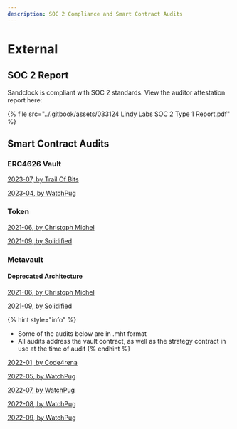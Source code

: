 ```yaml
---
description: SOC 2 Compliance and Smart Contract Audits
---
```


# External

## SOC 2 Report

Sandclock is compliant with SOC 2 standards. View the auditor attestation report here:

{% file src="../.gitbook/assets/033124 Lindy Labs SOC 2 Type 1 Report.pdf" %}

## Smart Contract Audits

### ERC4626 Vault

[2023-07, by Trail Of Bits](https://github.com/trailofbits/publications/blob/master/reviews/2023-07-sandclock-securityreview.pdf)

[2023-04, by WatchPug](https://github.com/lindy-labs/sandclock-contracts/blob/main/audits/2023_April_27_WatchPug_Audit_Report.pdf)

### Token

[2021-06, by Christoph Michel](https://drive.google.com/file/d/1mOHOeD5bSyQBkValNKnLKqssMFiuGOGv/view?usp=sharing)

[2021-09, by Solidified](https://drive.google.com/file/d/1D-uAeQtWU09G1psZQ6WKTsvGPtx5AtsX/view?usp=sharing)

### Metavault

#### Deprecated Architecture

[2021-06, by Christoph Michel](https://drive.google.com/file/d/1MmqbBU1DWjI40qXZQ52o1V4TUwuqNgNG/view?usp=sharing)

[2021-09, by Solidified](https://drive.google.com/file/d/1D-uAeQtWU09G1psZQ6WKTsvGPtx5AtsX/view?usp=sharing)

{% hint style="info" %}
* Some of the audits below are in .mht format
* All audits address the vault contract, as well as the strategy contract in use at the time of audit
{% endhint %}

[2022-01, by Code4rena](https://drive.google.com/file/d/18HOx6IFj87JZ72J-tz-AbRNF62Jadr3V/view?usp=sharing)

[2022-05, by WatchPug](https://drive.google.com/file/d/1cG3mtFfSH8HPjgBLzJ1VzIGongv60HhQ/view?usp=sharing)

[2022-07, by WatchPug](https://drive.google.com/file/d/1OGnhJvpeihdzliFWDL9DHqIWcbsML39q/view?usp=sharing)

[2022-08, by WatchPug](https://drive.google.com/file/d/1lRH0Xl37FX4_FCF36ocafShXPMcRQ58I/view?usp=sharing)

[2022-09, by WatchPug](https://drive.google.com/file/d/1kR3nshIZNR6EqWHDFBWuKVSd2a76hZUD/view?usp=sharing)


